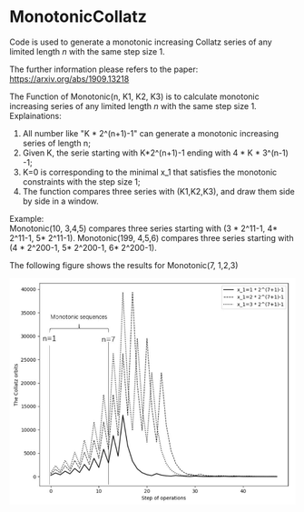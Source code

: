 # MonotonicCollatz
Code  is used to generate a monotonic increasing Collatz series of any limited length $n$ with the same step size 1.

The further information please refers to the paper:
  https://arxiv.org/abs/1909.13218

The Function of Monotonic(n, K1, K2, K3) is to calculate monotonic increasing series of any limited length $n$ with the same step size 1.
   Explainations:         
   1) All number like "K * 2^(n+1)-1" can generate a monotonic increasing series of length n;
   2) Given K, the serie starting with  K*2^(n+1)-1 ending with 4 * K * 3^(n-1) -1;
   3) K=0 is corresponding to the minimal x_1 that satisfies the monotonic constraints with the step size 1;
   4) The function compares three series with (K1,K2,K3), and draw them side by side in a window.
      
   Example:  
      Monotonic(10,  3,4,5) compares three series starting with (3 * 2^11-1, 4* 2^11-1, 5* 2^11-1).
      Monotonic(199, 4,5,6) compares three series starting with (4 * 2^200-1, 5* 2^200-1, 6* 2^200-1).
      
  The following figure shows the results for Monotonic(7, 1,2,3)    
  

  
 ![image](https://github.com/lilj999/MonotonicCollatz/blob/master/sim_incr.jpg)
